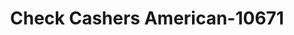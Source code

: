 ---
f_zip-code: 70583
f_state-code: LA
title: Check Cashers American-10671
f_phone: 337-232-2274
f_city-only: Scott
f_address: 600 Northwest Evangeline Thrwy Scott
f_location-unique-id: '10671'
slug: check-cashers-american-10671
updated-on: '2024-05-30T13:46:58.046Z'
created-on: '2024-05-30T13:36:59.803Z'
published-on: '2024-05-30T13:54:32.469Z'
f_city-state: cms/city/scott-la.md
f_company: cms/company/check-cashers-american.md
f_state: cms/state/louisiana.md
layout: '[payday-loan].html'
tags: payday-loan
---